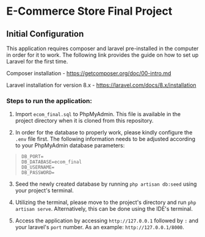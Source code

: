# E-Commerce Store Final Project

## Initial Configuration
This application requires composer and laravel pre-installed in the computer in order for it to work. The following link provides the guide on how to set up Laravel for the first time.

Composer installation -
https://getcomposer.org/doc/00-intro.md

Laravel installation for version 8.x -
https://laravel.com/docs/8.x/installation

### Steps to run the application:
1. Import `ecom_final.sql` to PhpMyAdmin. This file is available in the project directory when it is cloned from this repository.

2. In order for the database to properly work, please kindly configure the `.env` file first. The following information needs to be adjusted according to your PhpMyAdmin database parameters:
> `DB_PORT=`   
> `DB_DATABASE=ecom_final`  
> `DB_USERNAME=`  
> `DB_PASSWORD=`

3. Seed the newly created database by running `php artisan db:seed` using your project's terminal.

4. Utilizing the terminal, please move to the project's directory and run `php artisan serve`. Alternatively, this can be done using the IDE's terminal.

5. Access the application by accessing `http://127.0.0.1` followed by `:` and your laravel's `port` number. As an example: `http://127.0.0.1/8000`. 

